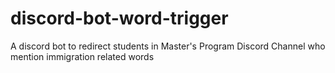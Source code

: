 # discord-bot-word-trigger
A discord bot to redirect students in Master's Program Discord Channel who mention immigration related words
